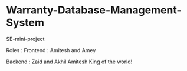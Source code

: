 # Warranty-Database-Management-System
SE-mini-project


Roles :
Frontend :
Amitesh and Amey

Backend :
Zaid and Akhil
Amitesh
King of the world!